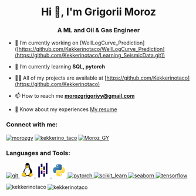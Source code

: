 <h1 align="center">Hi 👋, I'm Grigorii Moroz</h1>
<h3 align="center">A ML and Oil & Gas Engineer</h3>

- 🔭 I’m currently working on [WellLogCurve_Prediction]([https://github.com/Kekkerinotaco/WellLogCurve_Prediction](https://github.com/Kekkerinotaco/Learning_SeismicData.git])

- 🌱 I’m currently learning **SQL, pytorch**

- 👨‍💻 All of my projects are available at [https://github.com/Kekkerinotaco](https://github.com/Kekkerinotaco)

- 📫 How to reach me **morozgrigoriyy@gmail.com**

- 📄 Know about my experiences [My resume](https://drive.google.com/file/d/1PQZGamitNMD-tP4RGksQwta_dfx_OEyE/view?usp=share_link)

<h3 align="left">Connect with me:</h3>
<p align="left">
<a href="https://linkedin.com/in/morozgy" target="blank"><img align="center" src="https://raw.githubusercontent.com/rahuldkjain/github-profile-readme-generator/master/src/images/icons/Social/linked-in-alt.svg" alt="morozgy" height="30" width="40" /></a>
<a href="https://instagram.com/kekkerino_taco" target="blank"><img align="center" src="https://raw.githubusercontent.com/rahuldkjain/github-profile-readme-generator/master/src/images/icons/Social/instagram.svg" alt="kekkerino_taco" height="30" width="40" /></a>
<a href="https://t.me/Moroz_GY" target="blank"><img align="center" src="https://upload.wikimedia.org/wikipedia/commons/8/82/Telegram_logo.svg" alt="Moroz_GY" height="30" width="40" /></a>
</p>
<h3 align="left">Languages and Tools:</h3>
<p align="left"> <a href="https://git-scm.com/" target="_blank" rel="noreferrer"> <img src="https://www.vectorlogo.zone/logos/git-scm/git-scm-icon.svg" alt="git" width="40" height="40"/> </a> <a href="https://www.linux.org/" target="_blank" rel="noreferrer"> <img src="https://raw.githubusercontent.com/devicons/devicon/master/icons/linux/linux-original.svg" alt="linux" width="40" height="40"/> </a> <a href="https://pandas.pydata.org/" target="_blank" rel="noreferrer"> <img src="https://raw.githubusercontent.com/devicons/devicon/2ae2a900d2f041da66e950e4d48052658d850630/icons/pandas/pandas-original.svg" alt="pandas" width="40" height="40"/> </a> <a href="https://www.python.org" target="_blank" rel="noreferrer"> <img src="https://raw.githubusercontent.com/devicons/devicon/master/icons/python/python-original.svg" alt="python" width="40" height="40"/> </a> <a href="https://pytorch.org/" target="_blank" rel="noreferrer"> <img src="https://www.vectorlogo.zone/logos/pytorch/pytorch-icon.svg" alt="pytorch" width="40" height="40"/> </a> <a href="https://scikit-learn.org/" target="_blank" rel="noreferrer"> <img src="https://upload.wikimedia.org/wikipedia/commons/0/05/Scikit_learn_logo_small.svg" alt="scikit_learn" width="40" height="40"/> </a> <a href="https://seaborn.pydata.org/" target="_blank" rel="noreferrer"> <img src="https://seaborn.pydata.org/_images/logo-mark-lightbg.svg" alt="seaborn" width="40" height="40"/> </a> <a href="https://www.tensorflow.org" target="_blank" rel="noreferrer"> <img src="https://www.vectorlogo.zone/logos/tensorflow/tensorflow-icon.svg" alt="tensorflow" width="40" height="40"/> </a> </p>

<p><img align="left" src="https://github-readme-stats.vercel.app/api/top-langs?username=kekkerinotaco&show_icons=true&locale=en&layout=compact" alt="kekkerinotaco" /></p>

<p>&nbsp;<img align="center" src="https://github-readme-stats.vercel.app/api?username=kekkerinotaco&show_icons=true&locale=en" alt="kekkerinotaco" /></p>

